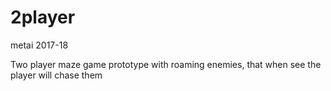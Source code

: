 # 2player
metai 2017-18

Two player maze game prototype with roaming enemies, that when see the player will chase them
